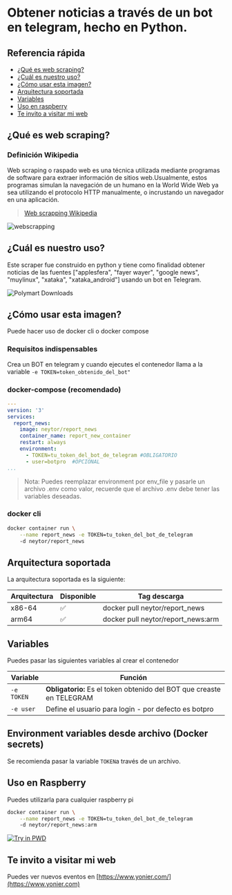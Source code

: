 Obtener noticias a través de un bot en telegram, hecho en Python.
======================  
## Referencia rápida
* [¿Qué es web scraping?](#qué-es-web-scraping)
* [¿Cuál es nuestro uso?](#¿cuál-es-nuestro-uso?)
* [¿Cómo usar esta imagen?](#¿cómo-usar-esta-imagen?)
* [Arquitectura soportada](#arquitectura-soportada)
* [Variables](#variables)
* [Uso en raspberry](#uso-en-raspberry)
* [Te invito a visitar mi web](#te-invito-a-visitar-mi-web)


## ¿Qué es web scraping?

### Definición Wikipedia

Web scraping o raspado web es una técnica utilizada mediante programas de software para extraer información de sitios web.​ Usualmente, estos programas simulan la navegación de un humano en la World Wide Web ya sea utilizando el protocolo HTTP manualmente, o incrustando un navegador en una aplicación.  

> [Web scrapping Wikipedia](https://es.wikipedia.org/wiki/Web_scraping)


![webscrapping](https://encrypted-tbn0.gstatic.com/images?q=tbn:ANd9GcRGI2maqCgnSssWxwTySWiW-vzs0JXpyW0oXg&usqp=CAU)
  

## ¿Cuál es nuestro uso?

Este scraper fue construido en python y tiene como finalidad obtener noticias de las fuentes ["applesfera", "fayer wayer", "google news", "muylinux", "xataka", "xataka_android"] usando un bot en Telegram.  

![Polymart Downloads](https://img.shields.io/polymart/downloads/323)
  

## ¿Cómo usar esta imagen?

Puede hacer uso de docker cli o docker compose

### Requisitos indispensables

Crea un BOT en telegram y cuando ejecutes el contenedor llama a la variable `-e TOKEN=token_obtenido_del_bot"`
  
### docker-compose (recomendado)

```yaml
---
version: '3'
services:
  report_news:
	image: neytor/report_news
	container_name: report_new_container
	restart: always
	environment:
	  - TOKEN=tu_token_del_bot_de_telegram #OBLIGATORIO
	  - user=botpro  #OPCIONAL
...
```

> Nota: Puedes reemplazar environment por env_file y pasarle un archivo .env como valor, recuerde que el archivo .env debe tener las variables deseadas.

### docker cli

```bash
docker container run \
	--name report_news -e TOKEN=tu_token_del_bot_de_telegram
	-d neytor/report_news
```

## Arquitectura soportada
La arquitectura soportada es la siguiente:

| Arquitectura | Disponible | Tag descarga |
| ------------ | ---------- | ---------------------------- |
| x86-64 | ✅ | docker pull neytor/report_news |
| arm64 | ✅ | docker pull neytor/report_news:arm |

## Variables
Puedes pasar las siguientes variables al crear el contenedor

| Variable | Función |
| ------------- | ------------------------------------------------------------ |
| `-e TOKEN` |**Obligatorio:** Es el token obtenido del BOT que creaste en TELEGRAM |
| `-e user` | Define el usuario para login - por defecto es botpro |
 

## Environment variables desde archivo (Docker secrets)

  

Se recomienda pasar la variable `TOKEN`a través de un archivo.

## Uso en Raspberry

Puedes utilizarla para cualquier raspberry pi

```bash
docker container run \
	--name report_news -e TOKEN=tu_token_del_bot_de_telegram
	-d neytor/report_news:arm
```

[![Try in PWD](https://github.com/play-with-docker/stacks/raw/cff22438cb4195ace27f9b15784bbb497047afa7/assets/images/button.png)](http://play-with-docker.com?stack=https://raw.githubusercontent.com/docker-library/docs/db214ae34137ab29c7574f5fbe01bc4eaea6da7e/wordpress/stack.yml)

## Te invito a visitar mi web

Puedes ver nuevos eventos en [https://www.yonier.com/](https://www.yonier.com)